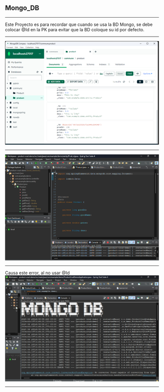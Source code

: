 ## Mongo_DB
___
Este Proyecto es para recordar que cuando se usa la BD Mongo, se debe colocar @Id en la PK para evitar que la BD coloque su id por defecto.
___
![alt text](imagen_1.png)
___
![alt text](imagen_2.png)
___
Causa este error, al no usar @Id  
![alt text](imagen_3.png)
___
